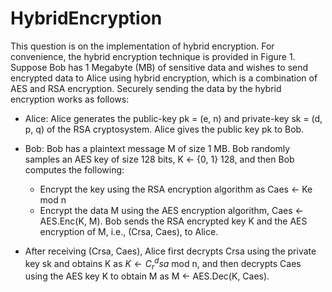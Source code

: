 # HybridEncryption
This question is on the implementation of hybrid encryption. For convenience, the hybrid encryption technique is provided in Figure 1. Suppose Bob has 1 Megabyte (MB) of sensitive data
and wishes to send encrypted data to Alice using hybrid encryption, which is a combination of AES and RSA encryption. Securely sending the data by the hybrid encryption works as follows:

* Alice: Alice generates the public-key pk = (e, n) and private-key sk = (d, p, q) of the RSA
cryptosystem. Alice gives the public key pk to Bob.

* Bob: Bob has a plaintext message M of size 1 MB. Bob randomly samples an AES key of size 128 bits, K ← {0, 1} 128, and then Bob computes the following:
  * Encrypt the key using the RSA encryption algorithm as Caes ← Ke mod n
  * Encrypt the data M using the AES encryption algorithm, Caes ← AES.Enc(K, M).
Bob sends the RSA encrypted key K and the AES encryption of M, i.e., (Crsa, Caes), to Alice.

* After receiving (Crsa, Caes), Alice first decrypts Crsa using the private key sk and
obtains K as $K ← C^{d}_rsa$ mod n, and then decrypts Caes using the AES key K to obtain M as M ← AES.Dec(K, Caes).
  
  


